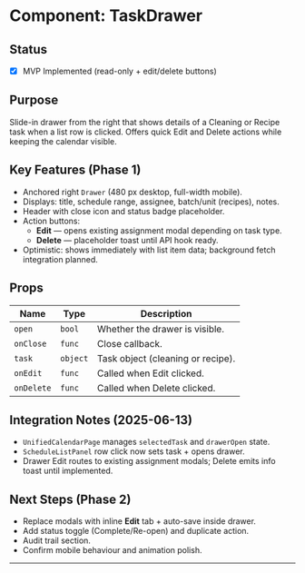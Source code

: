 # Component: TaskDrawer

## Status
- [x] MVP Implemented (read-only + edit/delete buttons)

## Purpose
Slide-in drawer from the right that shows details of a Cleaning or Recipe task when a list row is clicked. Offers quick Edit and Delete actions while keeping the calendar visible.

## Key Features (Phase 1)
- Anchored right `Drawer` (480 px desktop, full-width mobile).
- Displays: title, schedule range, assignee, batch/unit (recipes), notes.
- Header with close icon and status badge placeholder.
- Action buttons:
  - **Edit** — opens existing assignment modal depending on task type.
  - **Delete** — placeholder toast until API hook ready.
- Optimistic: shows immediately with list item data; background fetch integration planned.

## Props
| Name | Type | Description |
| --- | --- | --- |
| `open` | `bool` | Whether the drawer is visible. |
| `onClose` | `func` | Close callback. |
| `task` | `object` | Task object (cleaning or recipe). |
| `onEdit` | `func` | Called when Edit clicked. |
| `onDelete` | `func` | Called when Delete clicked. |

## Integration Notes (2025-06-13)
- `UnifiedCalendarPage` manages `selectedTask` and `drawerOpen` state.
- `ScheduleListPanel` row click now sets task + opens drawer.
- Drawer Edit routes to existing assignment modals; Delete emits info toast until implemented.

## Next Steps (Phase 2)
- Replace modals with inline **Edit** tab + auto-save inside drawer.
- Add status toggle (Complete/Re-open) and duplicate action.
- Audit trail section.
- Confirm mobile behaviour and animation polish.

---
